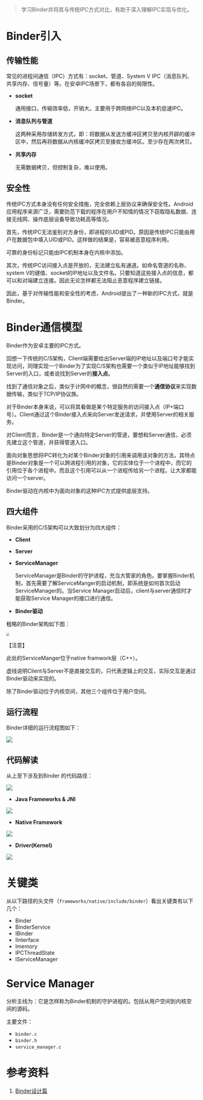 

> 学习Binder并将其与传统IPC方式对比，有助于深入理解IPC实现与优化。



# Binder引入

## 传输性能

常见的进程间通信（IPC）方式有：socket、管道、System V IPC（消息队列、共享内存、信号量）等。在安卓IPC场景下，都有各自的局限性。

* **socket**

    通用接口，传输效率低，开销大。主要用于跨网络IPC以及本机低速IPC。

* **消息队列与管道**

    这两种采用存储转发方式，即：将数据从发送方缓冲区拷贝至内核开辟的缓冲区中，然后再将数据从内核缓冲区拷贝至接收方缓冲区。至少存在两次拷贝。

* **共享内存**

    无需数据拷贝，但控制复杂，难以使用。



## 安全性

传统IPC方式本身没有任何安全措施，完全依赖上层协议来确保安全性。Android应用程序来源广泛，需要防范下载的程序在用户不知情的情况下窃取隐私数据、连接无线网、操作底层设备导致功耗高等情况。

首先，传统IPC无法鉴别对方身份，即进程的UID或PID。原因是传统IPC只能由用户在数据包中填入UID或PID。这样做的结果是，容易被恶意程序利用。

可靠的身份标记只能由IPC机制本身在内核中添加。

其次，传统IPC访问接入点是开放的，无法建立私有通道。如命名管道的名称、system V的键值、socket的IP地址以及文件名。只要知道这些接入点的信息，都可以和对端建立连接。因此无论怎样都无法阻止恶意程序建立链接。

因此，基于对传输性能和安全性的考虑，Android提出了一种新的IPC方式，就是Binder。



# Binder通信模型

Binder作为安卓主要的IPC方式。

回想一下传统的C/S架构，Client端需要给出Server端的IP地址以及端口号才能实现访问，同理实现一个Binder为了实现C/S架构也需要一个类似于IP地址能够找到Server的入口，或者说找到Server的**接入点**。

找到了通信对象之后，类似于计网中的概念，很自然的需要一个**通信协议**来实现数据传输，类似于TCP/IP协议族。

对于Binder本身来说，可以将其看做是某个特定服务的访问接入点（IP+端口号）。Client通过这个Binder接入点来向Server发送请求，并使用Server的相关服务。

对Client而言，Binder是一个通向特定Server的管道，要想和Server通信，必须先建立这个管道，并获得管道入口。

面向对象思想将IPC转化为对某个Binder对象的引用来调用该对象的方法，其特点是Binder对象是一个可以跨进程引用的对象，它的实体位于一个进程中，而它的引用位于各个进程中。而且这个引用可以从一个进程传给另一个进程。让大家都能访问一个server。

Binder驱动在内核中为面向对象的这种IPC方式提供底层支持。



## 四大组件

Binder采用的C/S架构可以大致划分为四大组件：

* **Client**

* **Server**

* **ServiceManager**

    ServiceManager是Binder的守护进程，充当大管家的角色。要掌握Binder机制，首先需要了解ServiceManger的启动机制，即系统是如何首次启动ServiceManager的。当Service Manager启动后，client与server通信时才能获取Service Manager的接口进行通信。

* **Binder驱动**

粗略的Binder架构如下图：

<img src="https://raw.githubusercontent.com/huibazdy/TyporaPicture/main/2.png" style="zoom: 50%;" />

【注意】

此处的ServiceManger位于native framwork层（C++）。

虚线说明Client与Server不是直接交互的，只代表逻辑上的交互，实际交互是通过Binder驱动来实现的。

除了Binder驱动位于内核空间，其他三个组件位于用户空间。



## 运行流程

Binder详细的运行流程图如下：



<img src="https://raw.githubusercontent.com/huibazdy/TyporaPicture/main/binder.png"  />

## 代码解读

从上至下涉及到Binder 的代码路径：

![](https://raw.githubusercontent.com/huibazdy/TyporaPicture/main/3.png)

* **Java Frameworks & JNI**

![](https://raw.githubusercontent.com/huibazdy/TyporaPicture/main/4.png)

* **Native Framework**

![](https://raw.githubusercontent.com/huibazdy/TyporaPicture/main/5.png)

* **Driver(Kernel)**

![](https://raw.githubusercontent.com/huibazdy/TyporaPicture/main/6.png)





# 关键类

从以下路径的头文件（`frameworks/native/include/binder`）看出关键类有以下几个：

* Binder
* BinderService
* IBinder
* IInterface
* Imemory
* IPCThreadState
* IServiceManager



# Service Manager

分析主线为：它是怎样称为Binder机制的守护进程的。包括从用户空间到内核空间的源码。

主要文件：

* `binder.c`
* `binder.h`
* `service_manager.c`





# 参考资料

1. [Binder设计篇](https://blog.csdn.net/universus/article/details/6211589)